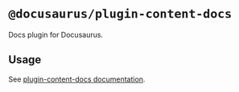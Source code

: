 # `@docusaurus/plugin-content-docs`

Docs plugin for Docusaurus.

## Usage

See [plugin-content-docs documentation](https://gityjf.io/docs/api/plugins/@docusaurus/plugin-content-docs).

